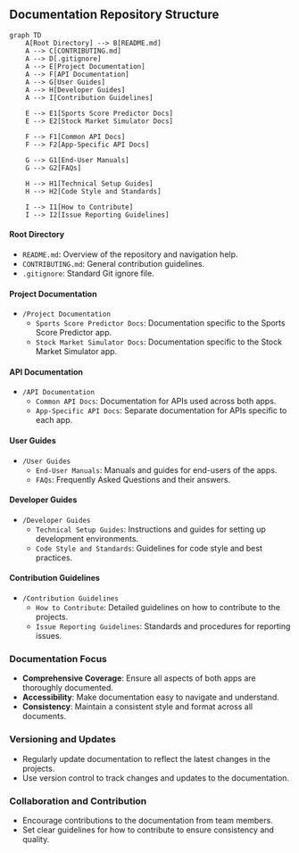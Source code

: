 ## Documentation Repository Structure

```mermaid
graph TD
    A[Root Directory] --> B[README.md]
    A --> C[CONTRIBUTING.md]
    A --> D[.gitignore]
    A --> E[Project Documentation]
    A --> F[API Documentation]
    A --> G[User Guides]
    A --> H[Developer Guides]
    A --> I[Contribution Guidelines]

    E --> E1[Sports Score Predictor Docs]
    E --> E2[Stock Market Simulator Docs]

    F --> F1[Common API Docs]
    F --> F2[App-Specific API Docs]

    G --> G1[End-User Manuals]
    G --> G2[FAQs]

    H --> H1[Technical Setup Guides]
    H --> H2[Code Style and Standards]

    I --> I1[How to Contribute]
    I --> I2[Issue Reporting Guidelines]
```

#### Root Directory
- `README.md`: Overview of the repository and navigation help.
- `CONTRIBUTING.md`: General contribution guidelines.
- `.gitignore`: Standard Git ignore file.

#### Project Documentation
- `/Project Documentation`
  - `Sports Score Predictor Docs`: Documentation specific to the Sports Score Predictor app.
  - `Stock Market Simulator Docs`: Documentation specific to the Stock Market Simulator app.

#### API Documentation
- `/API Documentation`
  - `Common API Docs`: Documentation for APIs used across both apps.
  - `App-Specific API Docs`: Separate documentation for APIs specific to each app.

#### User Guides
- `/User Guides`
  - `End-User Manuals`: Manuals and guides for end-users of the apps.
  - `FAQs`: Frequently Asked Questions and their answers.

#### Developer Guides
- `/Developer Guides`
  - `Technical Setup Guides`: Instructions and guides for setting up development environments.
  - `Code Style and Standards`: Guidelines for code style and best practices.

#### Contribution Guidelines
- `/Contribution Guidelines`
  - `How to Contribute`: Detailed guidelines on how to contribute to the projects.
  - `Issue Reporting Guidelines`: Standards and procedures for reporting issues.

### Documentation Focus
- **Comprehensive Coverage**: Ensure all aspects of both apps are thoroughly documented.
- **Accessibility**: Make documentation easy to navigate and understand.
- **Consistency**: Maintain a consistent style and format across all documents.

### Versioning and Updates
- Regularly update documentation to reflect the latest changes in the projects.
- Use version control to track changes and updates to the documentation.

### Collaboration and Contribution
- Encourage contributions to the documentation from team members.
- Set clear guidelines for how to contribute to ensure consistency and quality.